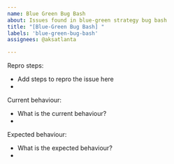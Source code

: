 ```yaml
---
name: Blue Green Bug Bash
about: Issues found in blue-green strategy bug bash
title: "[Blue-Green Bug Bash] "
labels: 'blue-green-bug-bash'
assignees: @aksatlanta

---
```


Repro steps:

- Add steps to repro the issue here
-

Current behaviour:

- What is the current behaviour?
-

Expected behaviour:

- What is the expected behaviour?
-
